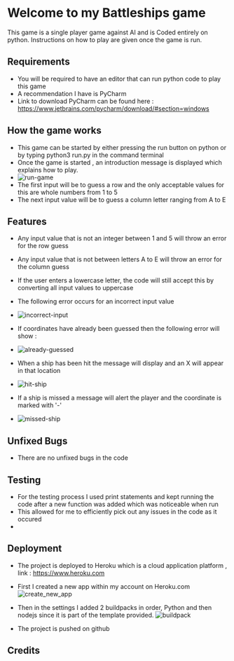 # Welcome to my Battleships game 
This game is a single player game against AI and is Coded entirely on python. Instructions on how to play are given once the game is run.

## Requirements

- You will be required to have an editor that can run python code to play this game
- A recommendation I have is PyCharm 
- Link to download PyCharm can be found here : https://www.jetbrains.com/pycharm/download/#section=windows

## How the game works

- This game can be started by either pressing the run button on python or by typing python3 run.py in the command terminal
- Once the game is started , an introduction message is displayed which explains how to play.
- ![run-game](https://user-images.githubusercontent.com/97538312/177016232-57b648ee-4794-4fc9-9648-61c3a27a2494.jpg)
- The first input will be to guess a row and the only acceptable values for this are whole numbers from 1 to 5
- The next input value will be to guess a column letter ranging from A to E 

## Features
- Any input value that is not an integer between 1 and 5 will throw an error for the row guess
- Any input value that is not between letters A to E will throw an error for the column guess
- If the user enters a lowercase letter, the code will still accept this by converting all input values to uppercase
- The following error occurs for an incorrect input value
- ![incorrect-input](https://user-images.githubusercontent.com/97538312/177016836-1e56e5e7-a773-429f-a6cb-f97e97febb7e.jpg)

- If coordinates have already been guessed then the following error will show :
- ![already-guessed](https://user-images.githubusercontent.com/97538312/177017306-8008e8e3-fa97-4cd4-aed2-c4c5232506ce.jpg)

- When a ship has been hit the message will display and an X will appear in that location 
- ![hit-ship](https://user-images.githubusercontent.com/97538312/177017317-b4bd8dd8-a7a7-4b7b-a2eb-3974c7a530d7.jpg)

- If a ship is missed a message will alert the player and the coordinate is marked with '-'
- ![missed-ship](https://user-images.githubusercontent.com/97538312/177017327-242b8e64-6757-4286-bfc6-312d13a181df.jpg)




## Unfixed Bugs
- There are no unfixed bugs in the code

## Testing
- For the testing process I used print statements and kept running the code after a new function was added which was noticeable when run
- This allowed for me to efficiently pick out any issues in the code as it occured
- 
## Deployment
- The project is deployed to Heroku which is a cloud application platform , link : https://www.heroku.com
- First I created a new app within my account on Heroku.com 
 ![create_new_app](https://user-images.githubusercontent.com/97538312/177018312-f5f5d0fc-3fa9-4bf6-ab25-66f7f26c52d4.jpg)
 
 - Then in the settings I added 2 buildpacks in order, Python and then nodejs since it is part of the template provided.
 ![buildpack](https://user-images.githubusercontent.com/97538312/177018327-df74eafe-c0e3-4443-9ecb-fe68a783e9df.jpg)

 - The project is pushed on github
 
## Credits


